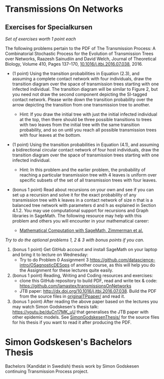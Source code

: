 # Transmissions On Networks

## Exercises for Specialkursen

*Set of exercises worth 1 point each*

The following problems pertain to the PDF of The Transmission Process: A Combinatorial Stochastic Process for the Evolution of Transmission Trees over Networks, Raazesh Sainudiin and David Welch, Journal of Theoretical Biology, Volume 410, Pages 137–170, [10.1016/j.jtbi.2016.07.038](http://dx.doi.org/10.1016/j.jtbi.2016.07.038), 2016.

* (1 point) Using the transition probabilities in Equation (2.3), and assuming a complete contact network with four individuals, draw the transition diagram over the space of transmission trees starting with one infected individual. The transition diagram will be similar to Figure 2, but you need not draw the second component depicting the SI-tagged contact network. Please write down the transition probability over the arrow depicting the transition from one transmission tree to another. 
    - Hint: If you draw the initial tree with just the initial infected individual at the top, then there should be three possible transitions to trees with two leaves from the initial tree with the same transition probability, and so on until you reach all possible transmission trees with four leaves at the bottom.

* (1 point) Using the transition probabilities in Equation (4.1), and assuming a bidirectional circular contact network of four host individuals, draw the transition diagram over the space of transmission trees starting with one infected individual. 
    - Hint: In this problem and the earlier problem, the probability of reaching a particular transmission tree with 4 leaves is uniform over specific subsets of the set of all transmission trees with four leaves.

* (bonus 1 point) Read about recursions on your own and see if you can set up a recursion and solve it for the exact probability of any transmission tree with k leaves in a contact network of size n that is a balanced tree network with parameters d and h as explained in Section 4.1.2. You may use computational support for recursions and Graph libraries in SageMath. The following resource may help with this problem and others you will encounter in your mathematical career:
    - [Mathematical Computation with SageMath, Zimmerman et al.](http://lamastex.org/preprints/compSageMathZimmerman120517.pdf)

*Try to do the optional problems 1, 2 & 3 with bonus points if you can.*

1. (bonus 1 point) Get GitHub account and install SageMath on your laptop and bring it to lecture on Wednesday: 
    - Try to do Problem 0 Assignment 3 https://github.com/datascience-intro/OSagnosticDESops of another course, as this will help you do the Assignment for these lectures quite easily.
2. (bonus 1 point) Reading, Writing and Coding resources and exercises:
    - clone this GitHub repository to build PDF, read and write tex & code: https://github.com/lamastex/transmissionsOnNetworks
    - JTB paper: http://dx.doi.org/10.1016/j.jtbi.2016.07.038. Build the PDF from the source files in [originalTPpaper/](originalTPpaper/) and read it.
3. (bonus 1 point) After reading the above paper based on the lectures you may watch Simon Godskesen's thesis talk: https://youtu.be/duCn17MK_uU that generalises the JTB paper with other epidemic models. See [SimonGodskesenThesis/](SimonGodskesenThesis/) for the source files for his thesis if you want to read it after producing the PDF.


# Simon Godskesen's Bachelors Thesis
Bachelors (Kandidat in Swedish) thesis work by Simon Godskesen continuing Transmission Process project.
